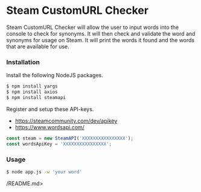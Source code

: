 # Steam CustomURL Checker

Steam CustomURL Checker will allow the user to input words into the console to check for synonyms. It will then check and validate the word and synonyms for usage on Steam. It will print the words it found and the words that are available for use.

### Installation

Install the following NodeJS packages.

```sh
$ npm install yargs
$ npm install axios
$ npm install steamapi
```

Register and setup these API-keys.
- https://steamcommunity.com/dev/apikey
- https://www.wordsapi.com/

```javascript
const steam = new SteamAPI('XXXXXXXXXXXXXXXX');
const wordsApiKey = 'XXXXXXXXXXXXXXXX';
```

### Usage

```sh
$ node app.js -w 'your word'
```

/README.md>
